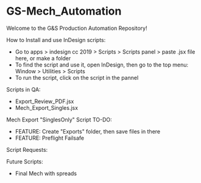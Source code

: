 # GS-Mech_Automation

Welcome to the G&S Production Automation Repository!

How to Install and use InDesign scripts:
+ Go to apps > indesign cc 2019 > Scripts > Scripts panel > paste .jsx file here, or make a folder
+ To find the script and use it, open InDesign, then go to the top menu: Window > Utilities > Scripts
+ To run the script, click on the script in the pannel

Scripts in QA:
+ Export_Review_PDF.jsx
+ Mech_Export_Singles.jsx

Mech Export "SinglesOnly" Script TO-DO:
+ FEATURE: Create "Exports" folder, then save files in there
+ FEATURE: Preflight Failsafe

Script Requests:

Future Scripts:
+ Final Mech with spreads